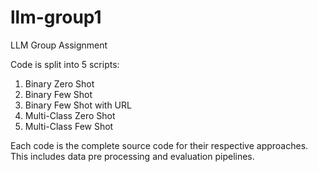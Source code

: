 # llm-group1
LLM Group Assignment

Code is split into 5 scripts:
1) Binary Zero Shot
2) Binary Few Shot
3) Binary Few Shot with URL
4) Multi-Class Zero Shot
5) Multi-Class Few Shot

Each code is the complete source code for their respective approaches. This includes data pre processing and evaluation pipelines.
